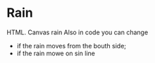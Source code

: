 # Rain
HTML. Canvas rain
Also in code you can change 
  - if the rain moves from the bouth side;
  - if the rain mowe on sin line
